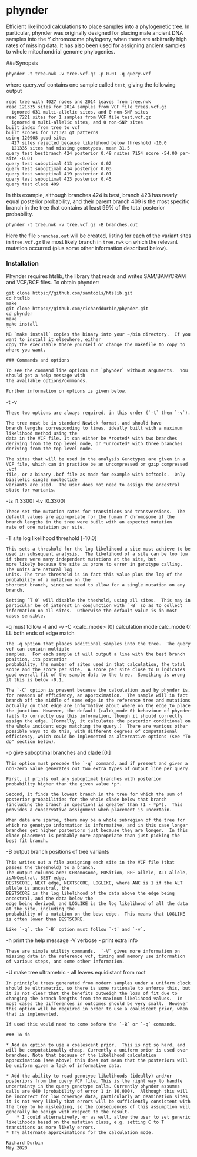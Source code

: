 # phynder

Efficient likelihood calculations to place samples into a phylogenetic tree.  In particular, phynder was originally designed for placing male ancient DNA samples into the Y chromosome phylogeny, when there are arbitrarily high rates of missing data.  It has also been used for assigning ancient samples to whole mitochondrial genome phylogenies.

###Synopsis

```
phynder -t tree.nwk -v tree.vcf.qz -p 0.01 -q query.vcf
```
where query.vcf contains one sample called `test`, giving the following output

```
read tree with 4027 nodes and 2014 leaves from tree.nwk
read 121335 sites for 2014 samples from VCF file trees.vcf.gz
  ignored 631 multi-allelic sites, and 0 non-SNP sites
read 7221 sites for 1 samples from VCF file test.vcf.gz
  ignored 0 multi-allelic sites, and 0 non-SNP sites
built index from tree to vcf
built scores for 121323 gt patterns
using 120908 good sites
  427 sites rejected because likelihood below threshold -10.0
  121335 sites had missing genotypes, mean 31.5
query test bestbranch 424 posterior 0.48 nsites 7154 score -54.00 per-site -0.01
query test suboptimal 413 posterior 0.02
query test suboptimal 414 posterior 0.03
query test suboptimal 419 posterior 0.01
query test suboptimal 423 posterior 0.45
query test clade 409
```
In this example, although branches 424 is best, branch 423 has nearly equal posterior probability, and their parent branch 409 is the most specific branch in the tree that contains at least 99% of the total posterior probability.

```
phynder -t tree.nwk -v tree.vcf.gz -B branches.out
```
Here the file `branches.out` will be created, listing for each of the variant sites in `tree.vcf.gz` the most likely branch in `tree.nwk` on which the relevant mutation occurred (plus some other information described below).

### Installation

Phynder requires htslib, the library that reads and writes SAM/BAM/CRAM and VCF/BCF files.
To obtain phynder:
```
git clone https://github.com/samtools/htslib.git
cd htslib
make
git clone https://github.com/richarddurbin/phynder.git
cd phynder
make
make install
``
NB `make install` copies the binary into your ~/bin directory.  If you want to install it elsewhere, either
copy the executable there yourself or change the makefile to copy to where you want.

### Commands and options

To see the command line options run `phynder` without arguments.  You should get a help message with
the available options/commands.  

Further information on options is given below.

```
  -t <newick tree>
  -v <vcf for tree>
```
These two options are always required, in this order (`-t` then `-v`).

The tree must be in standard Newick format, and should have
branch lengths corresponding to times, ideally built with a maximum likelihood method using the
data in the VCF file. It can either be *rooted* with two branches deriving from the top level node, or *unrooted* with three branches
deriving from the top level node.

The sites that will be used in the analysis Genotypes are given in a VCF file, which can in practice be an uncompressed or gzip compressed .vcf
file, or a binary .bcf file as made for example with bcftools.  Only biallelic single nucleotide
variants are used.  The user does not need to assign the ancestral state for variants.

```
  -ts <transition rate>    [1.3300]
  -tv <transversion rate>  [0.3300]
```
These set the mutation rates for transitions and transversions.  The default values are appropriate for the human Y chromosome if the branch lengths in the tree were built with an expected mutation
rate of one mutation per site.

```
  -T <thresh>   site log likelihood threshold [-10.0]
```
This sets a threshold for the log likelihood a site must achieve to be used in subsequent analysis.  The likelihood of a site can be too low if there were many independent mutations at the site, but
more likely because the site is prone to error in genotype calling. The units are natural log
units. The true threshold is in fact this value plus the log of the probability of a mutation on the
shortest branch, since we need to allow for a single mutation on any branch.

Setting `T 0` will disable the theshold, using all sites.  This may in particular be of interest in conjunction with `-B` so as to collect information on all sites.  Otherwise the default value is in most cases sensible.

```
  -q <query vcf>           must follow -t and -v
  -C <calc_mode>           [0] calculation mode
                           calc_mode 0: LL both ends of edge match
```
The -q option that places additional samples into the tree.  The query vcf can contain multiple
samples.  For each sample it will output a line with the best branch position, its posterior
probability, the number of sites used in that calculation, the total score and the score per site.  A score per site close to 0 indicates good overall fit of the sample data to the tree.  Something is wrong it this is below -0.1.

The `-C` option is present because the calculation used by phynder is, for reasons of efficiency, an approximation.  The sample will in fact branch off the middle of some edge in the reference tree and mutations actually on that edge are informative about where on the edge to place the junction. However, the default (calc\_mode 0) behaviour of phynder fails to correctly use this information, though it should correctly assign the edge. (Formally, it calculates the posterior conditional on the whole incident edge matching the query.)  There are various other possible ways to do this, with different degrees of computational efficiency, which could be implemented as alternative options (see "To do" section below). 

```
  -p <posterior threshold>  give suboptimal branches and clade [0.]
```
This option must precede the `-q` command, and if present and given a non-zero value generates out two extra types of output line per query.

First, it prints out any suboptimal branches with posterior probability higher than the given value *p*.  

Second, it finds the lowest branch in the tree for which the sum of posterior probabilities for the whole clade below that branch (including the branch in question) is greater than (1 - *p*).  This provides a conservative assignment when placement is uncertain.  

When data are sparse, there may be a whole subregion of the tree for which no genotype information is informative, and in this case longer branches get higher posteriors just because they are longer.  In this clade placement is probably more appropriate than just picking the best fit branch.

```
  -B <branch file name>    output branch positions of tree variants
```
This writes out a file assigning each site in the VCF file (that passes the threshold) to a branch.
The output columns are: CHRomosome, POSition, REF allele, ALT allele, isANCestral, BEST edge,
BESTSCORE, NEXT edge, NEXTSCORE, LOGLIKE, where ANC is 1 if the ALT allele is ancestral, the
BESTSCORE is the log likelihood of the data above the edge being ancestral, and the data below the
edge being derived, and LOGLIKE is the log likelihood of all the data at the site, including the
probability of a mutation on the best edge.  This means that LOGLIKE is often lower than BESTSCORE.

Like `-q`, the `-B` option must follow `-t` and `-v`.

```
  -h       print the help message
  -V       verbose - print extra info
```
These are simple utility commands.  `-V` gives more information on missing data in the reference vcf, timing and memory use information of various steps, and some other information.

```
  -U   make tree ultrametric - all leaves equidistant from root
```
In principle trees generated from modern samples under a uniform clock should be ultrametric, so there is some rationale to enforce this, but it is not clear that the benefits outweigh the loss of fit due to changing the branch lengths from the maximum likelihood values.  In most cases the differences in outcomes should be very small.  However this option will be required in order to use a coalescent prior, when that is implemented.

If used this would need to come before the `-B` or `-q` commands.

### To do
   
* Add an option to use a coalescent prior.  This is not so hard, and will be computationally cheap. Currently a uniform prior is used over branches. Note that because of the likelihood calculation approximation (see above) this does not mean that the posteriors will be uniform given a lack of informative data.

* Add the ability to read genotype likelihoods (ideally) and/or posteriors from the query VCF file. This is the right way to handle uncertainty in the query genotype calls. Currently phynder assumes calls are Q40 (probability of error 1 in 10,000).  Although this will be incorrect for low coverage data, particularly at deamination sites, it is not very likely that errors will be sufficiently consistent with the tree to be misleading, so the consequences of this assumption will generally be benign with respect to the result.
	* I could alternatively, or as well, allow the user to set generic likelihoods based on the mutation class, e.g. setting C to T transitions as more likely errors.
* Try alternate approximations for the calculation mode.

Richard Durbin
May 2020
